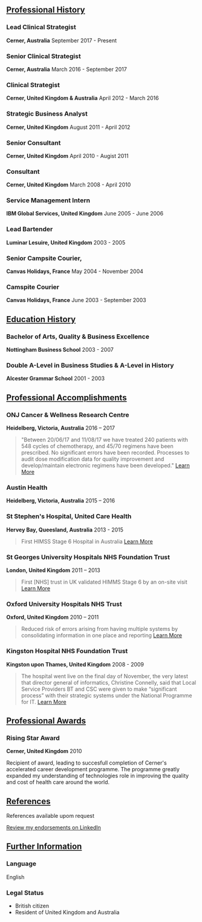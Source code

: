 ## [Professional History](#professionalhistory)

### Lead Clinical Strategist
**Cerner, Australia** 
September 2017 - Present

### Senior Clinical Strategist
**Cerner, Australia**
March 2016 - September 2017

### Clinical Strategist
**Cerner, United Kingdom & Australia**
April 2012 - March 2016

### Strategic Business Analyst
**Cerner, United Kingdom**
August 2011 - April 2012

### Senior Consultant
**Cerner, United Kingdom**
April 2010 - Augist 2011

###  Consultant
**Cerner, United Kingdom**
March 2008 - April 2010

### Service Management Intern
**IBM Global Services, United Kingdom**
June 2005 - June 2006

### Lead Bartender
**Luminar Lesuire, United Kingdom**
2003 - 2005

### Senior Campsite Courier,
**Canvas Holidays, France**
May 2004 - November 2004

### Camspite Courier
**Canvas Holidays, France**
June 2003 - September 2003

## [Education History](#educationalhistory)

### Bachelor of Arts, Quality & Business Excellence
**Nottingham Business School**
2003 - 2007

### Double A-Level in Business Studies &  A-Level in History
**Alcester Grammar School**
2001 - 2003

## [Professional Accomplishments](#professionalaccomplishments)

### ONJ Cancer & Wellness Research Centre
**Heidelberg, Victoria, Australia**
2016 – 2017

> "Between 20/06/17 and 11/08/17 we have treated 240 patients with 548 cycles of chemotherapy, and 45/70 regimens have been prescribed. No significant errors have been recorded. Processes to audit dose modification data for quality improvement and develop/maintain electronic regimens have been developed."
[Learn More](http://cosa-2017.p.asnevents.com.au/days/2017-11-13/abstract/47697)

### Austin Health
**Heidelberg, Victoria, Australia**
2015 – 2016

### St Stephen's Hospital, United Care Health
**Hervey Bay, Queesland, Australia**
2013 - 2015

>  First HIMSS Stage 6 Hospital in Australia
[Learn More](http://www.himssanalyticsasia.org/about/pressRoom-pressrelease19.asp)

### St Georges University Hospitals NHS Foundation Trust
**London, United Kingdom**
2011 – 2013

> First [NHS] trust in UK validated HIMMS Stage 6 by an on-site visit
[Learn More](https://www.stgeorges.nhs.uk/newsitem/st-georges-receives-national-accreditation-himss-stage-6/)

### Oxford University Hospitals NHS Trust
**Oxford, United Kingdom**
2010 – 2011

> Reduced risk of errors arising from having multiple systems by consolidating information in one place and reporting
[Learn More](http://www.ouh.nhs.uk/patient-guide/documents/epr-case-study.pdf)

### Kingston Hospital NHS Foundation Trust
**Kingston upon Thames, United Kingdom**
2008 - 2009

> The hospital went live on the final day of November, the very latest that director general of informatics, Christine Connelly, said that Local Service Providers BT and CSC were given to make “significant process” with their strategic systems under the National Programme for IT.
[Learn More](https://www.digitalhealth.net/2009/12/kingston-hits-go-live-date-with-cerner/)

## [Professional Awards](#professionalawards)

### Rising Star Award
**Cerner, United Kingdom**
2010

Recipient of award, leading to succesfull completion of Cerner's accelerated career development programme. The programme greatly expanded my understanding of technologies role in improving the quality and cost of health care around the world.

## [References](#references)

References available upom request

[Review my endorsements on LinkedIn](https://www.linkedin.com/in/dalecraigwright/)

## [Further Information](#furtherinformation)

### Language

English

### Legal Status

- British citizen
- Resident of United Kingdom and Australia
